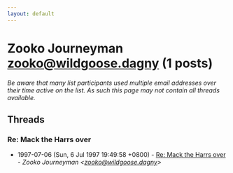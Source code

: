 ```yaml
---
layout: default
---
```


# Zooko Journeyman <zooko@wildgoose.dagny> (1 posts)

_Be aware that many list participants used multiple email addresses over their time active on the list. As such this page may not contain all threads available._

## Threads

### Re: Mack the Harrs over
+ 1997-07-06 (Sun, 6 Jul 1997 19:49:58 +0800) - [Re: Mack the Harrs over](/archive/1997/07/5ae43a19242ba247622dc09857e86b208497fbf09d010504519498e6ba9c75c4) - _Zooko Journeyman \<zooko@wildgoose.dagny\>_


